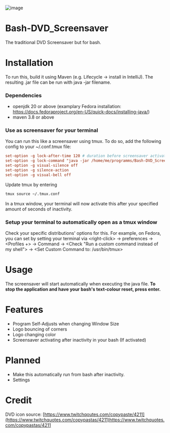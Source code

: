 ![image](https://github.com/Jacinto-S/Bash-DVD_Screensaver/assets/122536229/a36de062-446c-470c-b2b5-e38dc474bc42)

# Bash-DVD_Screensaver
The traditional DVD Screensaver but for bash.


# Installation
To run this, build it using Maven (e.g. Lifecycle -> install in IntelliJ).
The resulting .jar file can be run with java -jar filename.

### Dependencies
- openjdk 20 or above (examplary Fedora installation: https://docs.fedoraproject.org/en-US/quick-docs/installing-java/)
- maven 3.8 or above

### Use as screensaver for your terminal
You can run this like a screensaver using tmux.
To do so, add the following config to your ~/.conf.tmux file:
```conf
set-option -g lock-after-time 120 # duration before screensaver activates in seconds
set-option -g lock-command "java -jar /home/me/programms/Bash-DVD_Screensaver.jar" # Replace with your path
set-option -g visual-silence off
set-option -g silence-action
set-option -g visual-bell off
```
Update tmux by entering
```bash
tmux source ~/.tmux.conf
```
In a tmux window, your terminal will now activate this after your specified amount of seconds of inactivity.

### Setup your terminal to automatically open as a tmux window
Check your specific distributions' options for this. For example, on Fedora, you can set by setting your terminal via \<right-click> -> preferences -> <Profiles +> -> Command -> \<Check "Run a custom command instead of my shell"> -> \<Set Custom Command to: /usr/bin/tmux>

# Usage
The screensaver will start automatically when executing the java file. 
**To stop the application and have your bash's text-colour reset, press enter.**

# Features
- Program Self-Adjusts when changing Window Size
- Logo bouncing of corners
- Logo changing color
- Screensaver activating after inactivity in your bash (If activated)


# Planned
- Make this automatically run from bash after inactivity.
- Settings

# Credit
DVD icon source: [https://www.twitchqoutes.com/copypaste/4211](https://www.twitchquotes.com/copypastas/4211)https://www.twitchquotes.com/copypastas/4211
